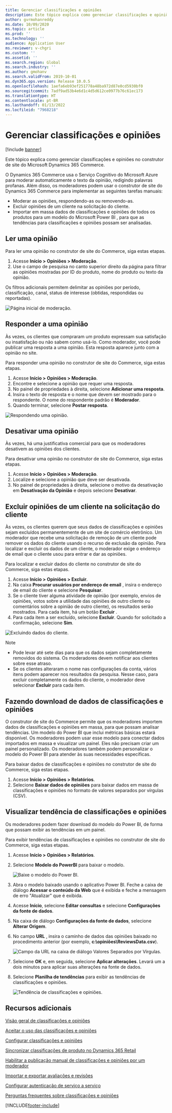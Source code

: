 ```yaml
---
title: Gerenciar classificações e opiniões
description: Este tópico explica como gerenciar classificações e opiniões no construtor de site do Microsoft Dynamics 365 Commerce.
author: gvrmohanreddy
ms.date: 10/09/2020
ms.topic: article
ms.prod: ''
ms.technology: ''
audience: Application User
ms.reviewer: v-chgri
ms.custom: ''
ms.assetid: ''
ms.search.region: Global
ms.search.industry: ''
ms.author: gmohanv
ms.search.validFrom: 2019-10-01
ms.dyn365.ops.version: Release 10.0.5
ms.openlocfilehash: 1aefa6eb93ef251778a48ba972d87e0cd5930bf0
ms.sourcegitcommit: 7adf9ad53b4e6d1c4d5d612ce0977b76c61ec173
ms.translationtype: HT
ms.contentlocale: pt-BR
ms.lasthandoff: 01/13/2022
ms.locfileid: "7968218"
---
```

# <a name="manage-ratings-and-reviews"></a>Gerenciar classificações e opiniões

[!include [banner](includes/banner.md)]

Este tópico explica como gerenciar classificações e opiniões no construtor de site do Microsoft Dynamics 365 Commerce.

O Dynamics 365 Commerce usa o Serviço Cognitivo do Microsoft Azure para moderar automaticamente o texto da opinião, redigindo palavras profanas. Além disso, os moderadores podem usar o construtor de site do Dynamics 365 Commerce para implementar as seguintes tarefas manuais:

- Moderar as opiniões, respondendo-as ou removendo-as.
- Excluir opiniões de um cliente na solicitação do cliente.
- Importar em massa dados de classificações e opiniões de todos os produtos para um modelo do Microsoft Power BI , para que as tendências para classificações e opiniões possam ser analisadas.

## <a name="read-a-review"></a>Ler uma opinião 

Para ler uma opinião no construtor de site do Commerce, siga estas etapas.

1. Acesse **Início \> Opiniões \> Moderação**.
1. Use o campo de pesquisa no canto superior direito da página para filtrar as opiniões mostradas por ID do produto, nome do produto ou texto da opinião.

Os filtros adicionais permitem delimitar as opiniões por período, classificação, canal, status de interesse (obtidas, respondidas ou reportadas).

![Página inicial de moderação.](media/rnr-moderation-home.png) 

## <a name="respond-to-a-review"></a>Responder a uma opinião 

Às vezes, os clientes que compraram um produto expressam sua satisfação ou insatisfação ou não sabem como usá-lo. Como moderador, você pode publicar uma resposta a uma opinião. Esta resposta aparece junto com a opinião no site. 

Para responder uma opinião no construtor de site do Commerce, siga estas etapas.

1. Acesse **Início \> Opiniões \> Moderação**.
1. Encontre e selecione a opinião que requer uma resposta.
1. No painel de propriedades à direita, selecione **Adicionar uma resposta**.
1. Insira o texto de resposta e o nome que devem ser mostrado para o respondente. O nome do respondente padrão é **Moderador**.
1. Quando terminar, selecione **Postar resposta**.

![Respondendo uma opinião.](media/rnr-moderation-response.png) 

## <a name="take-down-a-review"></a>Desativar uma opinião 

Às vezes, há uma justificativa comercial para que os moderadores desativem as opiniões dos clientes. 

Para desativar uma opinião no construtor de site do Commerce, siga estas etapas.

1. Acesse **Início \> Opiniões \> Moderação**.
1. Localize e selecione a opinião que deve ser desativada.
1. No painel de propriedades à direita, selecione o motivo da desativação em **Desativação da Opinião** e depois selecione **Desativar**.
    
## <a name="delete-a-customers-reviews-at-the-customers-request"></a>Excluir opiniões de um cliente na solicitação do cliente 

Às vezes, os clientes querem que seus dados de classificações e opiniões sejam excluídos permanentemente de um site de comércio eletrônico. Um moderador que recebe uma solicitação de remoção de um cliente pode remover os dados do cliente usando o recurso de exclusão da opinião. Para localizar e excluir os dados de um cliente, o moderador exige o endereço de email que o cliente usou para entrar e dar as opiniões. 

Para localizar e excluir dados do cliente no construtor de site do Commerce, siga estas etapas.

1. Acesse **Início \> Opiniões \> Excluir**.
1. Na caixa **Procurar usuários por endereço de email** , insira o endereço de email do cliente e selecione **Pesquisar**.
1. Se o cliente tiver alguma atividade de opinião (por exemplo, envios de opiniões, votos sobre a utilidade das opiniões de outro cliente ou comentários sobre a opinião de outro cliente), os resultados serão mostrados. Para cada item, há um botão **Excluir** .
1. Para cada item a ser excluído, selecione **Excluir**. Quando for solicitado a confirmação, selecione **Sim**. 
    
![Excluindo dados do cliente.](media/rnr-moderation-delete-reviews.png) 

> [!NOTE]
> - Pode levar até sete dias para que os dados sejam completamente removidos do sistema. Os moderadores devem notificar aos clientes sobre esse atraso.
> - Se os clientes alteraram o nome nas configurações da conta, vários itens podem aparecer nos resultados da pesquisa. Nesse caso, para excluir completamente os dados do cliente, o moderador deve selecionar **Excluir** para cada item. 

## <a name="download-ratings-and-reviews-data"></a>Fazendo download de dados de classificações e opiniões

O construtor de site do Commerce permite que os moderadores importem dados de classificações e opiniões em massa, para que possam analisar tendências. Um modelo do Power BI que inclui métricas básicas estará disponível. Os moderadores podem usar esse modelo para conectar dados importados em massa e visualizar um painel. Eles não precisam criar um painel personalizado. Os moderadores também podem personalizar o modelo do Power BI para atender às suas necessidades específicas. 

Para baixar dados de classificações e opiniões no construtor de site do Commerce, siga estas etapas.

1. Acesse **Início \> Opiniões \> Relatórios**.
1. Selecione **Baixar dados de opiniões** para baixar dados em massa de classificações e opiniões no formato de valores separados por vírgulas (CSV).

## <a name="view-ratings-and-reviews-trends"></a>Visualizar tendência de classificações e opiniões

Os moderadores podem fazer download do modelo do Power BI, de forma que possam exibir as tendências em um painel.

Para exibir tendências de classificações e opiniões no construtor de site do Commerce, siga estas etapas.

1. Acesse **Início \> Opiniões \> Relatórios**.
1. Selecione **Modelo do PowerBI** para baixar o modelo.

    ![Baixe o modelo do Power BI.](media/rnr-moderation-reports.png) 

1. Abra o modelo baixado usando o aplicativo Power BI. Feche a caixa de diálogo **Acessar o conteúdo da Web** que é exibida e feche a mensagem de erro "Atualizar" que é exibida.
1. Acesse **Início**, selecione **Editar consultas** e selecione **Configurações da fonte de dados**.
1. Na caixa de diálogo **Configurações da fonte de dados**, selecione **Alterar Origem**.
1. No campo **URL** , insira o caminho de dados das opiniões baixado no procedimento anterior (por exemplo, **c:\\opiniões\\ReviewsData.csv**).

    ![Campo da URL na caixa de diálogo Valores Separados por Vírgulas.](media/rnr-powerbi-datasource-settings.png) 

1. Selecione **OK** e, em seguida, selecione **Aplicar alterações**. Levará um a dois minutos para aplicar suas alterações na fonte de dados.
1. Selecione **Planilha de tendências** para exibir as tendências de classificações e opiniões.

    ![Tendência de classificações e opiniões.](media/rnr-powerbi-dashboard-template.png) 
    
## <a name="additional-resources"></a>Recursos adicionais

[Visão geral de classificações e opiniões](ratings-reviews-overview.md)

[Aceitar o uso das classificações e opiniões](opt-in-ratings-reviews.md)

[Configurar classificações e opiniões](configure-ratings-reviews.md)

[Sincronizar classificações de produto no Dynamics 365 Retail](sync-product-ratings.md)

[Habilitar a publicação manual de classificações e opiniões por um moderador](manual-publish-rating-reviews.md)

[Importar e exportar avaliações e revisões](import-export-reviews.md)

[Configurar autenticação de serviço a serviço](service-to-service-auth.md)

[Perguntas frequentes sobre classificações e opiniões](ratings-reviews-faq.md)


[!INCLUDE[footer-include](../includes/footer-banner.md)]
